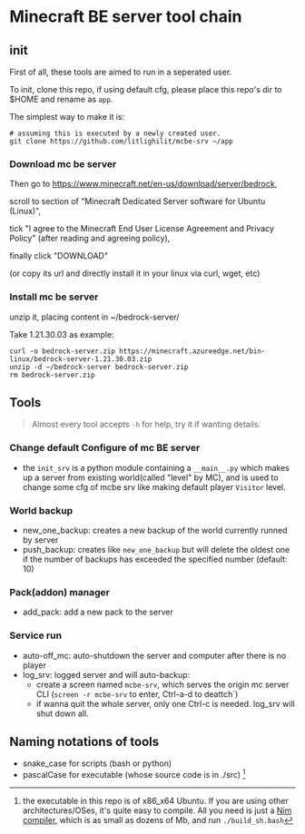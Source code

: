 # Minecraft BE server tool chain

## init

First of all, these tools are aimed to run in a seperated user.

To init,
clone this repo,
if using default cfg,
please place this repo's dir to $HOME and rename as `app`.

The simplest way to make it is:

```shell
# assuming this is executed by a newly created user.
git clone https://github.com/litlighilit/mcbe-srv ~/app
```

### Download mc be server

Then go to <https://www.minecraft.net/en-us/download/server/bedrock>,

scroll to section of "Minecraft Dedicated Server software for Ubuntu (Linux)",

tick "I agree to the Minecraft End User License Agreement and Privacy Policy" (after reading and agreeing policy),

finally click "DOWNLOAD"

(or copy its url and directly install it in your linux via curl, wget, etc)

### Install mc be server
unzip it, placing content in ~/bedrock-server/

Take 1.21.30.03 as example:

```shell
curl -o bedrock-server.zip https://minecraft.azureedge.net/bin-linux/bedrock-server-1.21.30.03.zip
unzip -d ~/bedrock-server bedrock-server.zip
rm bedrock-server.zip
```

## Tools

> Almost every tool accepts `-h` for help, try it if wanting details.

### Change default Configure of mc BE server
- the `init_srv` is a python module containing a `__main__.py` which makes up a server from existing world(called "level" by MC), and is used to change some cfg of mcbe srv like making default player `Visitor` level.

### World backup
- new_one_backup: creates a new backup of the world currently runned by server
- push_backup: creates like `new_one_backup` but will delete the oldest one if the number of backups has exceeded the specified number (default: 10)

### Pack(addon) manager
- add_pack: add a new pack to the server

### Service run
- auto-off_mc: auto-shutdown the server and computer after there is no player
- log_srv: logged server and will auto-backup:
    - create a screen named `mcbe-srv`, which serves the origin mc server CLI (`screen -r mcbe-srv` to enter, Ctrl-a-d to deattch`)
    - if wanna quit the whole server, only one Ctrl-c is needed. log_srv will shut down all.

## Naming notations of tools

- snake_case for scripts (bash or python)
- pascalCase for executable (whose source code is in ./src) [^exe]


[^exe]: the executable in this repo is of x86_x64 Ubuntu. If you are using other architectures/OSes, it's quite easy to compile. All you need is just a [Nim compiler](https://nim-lang.org/install.html), which is as small as dozens of Mb, and run `./build_sh.bash`